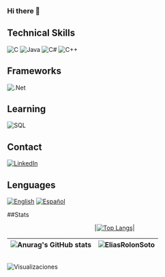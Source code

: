 ### Hi there 👋





## Technical Skills

![C](https://img.shields.io/badge/Lenguaje-C-blue?style=for-the-badge&logo=c)
![Java](https://img.shields.io/badge/Lenguaje-Java-orange?style=for-the-badge&logo=java)
![C#](https://img.shields.io/badge/Lenguaje-C%23-blueviolet?style=for-the-badge&logo=c-sharp)
![C++](https://img.shields.io/badge/Lenguaje-C%2B%2B-green?style=for-the-badge&logo=cplusplus)

## Frameworks
![.Net](https://img.shields.io/badge/FrameWork-.Net-blueviolet?style=for-the-badge&logo=.Net)

## Learning
![SQL](https://img.shields.io/badge/SQL-Learning-blue?style=for-the-badge&logo=postgresql)

## Contact
[![LinkedIn](https://img.shields.io/badge/LinkedIn-Connect-blue?style=social&logo=linkedin)](https://www.linkedin.com/in/elias-rolon-soto)

## Lenguages
[![English](https://img.shields.io/badge/English-B2-yellow?style=flat-square)](https://en.wikipedia.org/wiki/Common_European_Framework_of_Reference_for_Languages)
[![Español](https://img.shields.io/badge/Español-Nativo-brightgreen?style=flat-square)](https://es.wikipedia.org/wiki/Nivel_de_idioma)

##Stats


<div align="center">

|[![Top Langs](https://github-readme-stats.vercel.app/api/top-langs/?username=EliasRolonSoto&theme=blue-green&langs_count=8)](https://github.com/anuraghazra/github-readme-stats)|


</div>
<div align="center">

|![Anurag's GitHub stats](https://github-readme-stats.vercel.app/api?username=EliasRolonSoto&show_icons=true&theme=blue-green)|<img src="https://github-readme-streak-stats.herokuapp.com/?user=EliasRolonSoto&theme=blue-green" alt="EliasRolonSoto" />|
|:-:|:-:|

</div>


## 

![Visualizaciones](https://komarev.com/ghpvc/?username=EliasRolonSoto&color=brightgreen)


